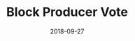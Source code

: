 ---
title: Block Producer Vote
linktitle: Block Producer Vote
description: Vote for a list of Block Producers
date: 2018-09-27
publishdate: 2018-09-27
lastmod: 2018-09-27
categories: [eosc-vote-commands]
keywords: []
menu:
  docs:
    parent: "eosc-vote-commands"
    identifier: eosc_vote_producers
    weight: 40
weight: 40
sections_weight: 40
draft: false
aliases: []
toc: false
auto_content: true
---